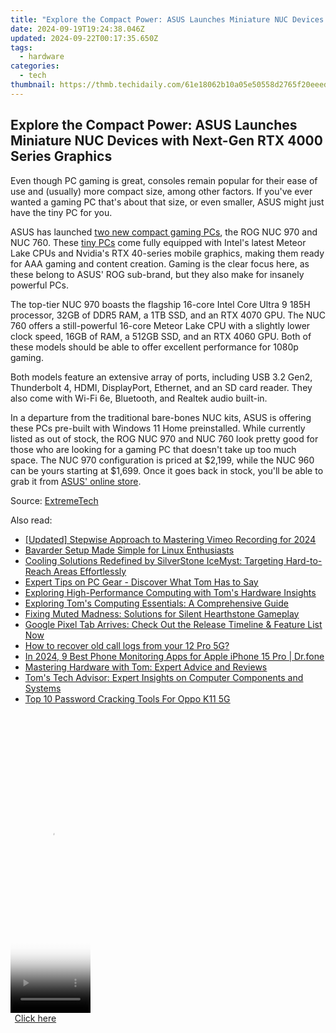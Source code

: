 ```yaml
---
title: "Explore the Compact Power: ASUS Launches Miniature NUC Devices with Next-Gen RTX 4000 Series Graphics"
date: 2024-09-19T19:24:38.046Z
updated: 2024-09-22T00:17:35.650Z
tags:
  - hardware
categories:
  - tech
thumbnail: https://thmb.techidaily.com/61e18062b10a05e50558d2765f20eeedf900f4f1438428a2471f9b4a0fdcaefb.jpg
---
```


## Explore the Compact Power: ASUS Launches Miniature NUC Devices with Next-Gen RTX 4000 Series Graphics

Even though PC gaming is great, consoles remain popular for their ease of use and (usually) more compact size, among other factors. If you've ever wanted a gaming PC that's about that size, or even smaller, ASUS might just have the tiny PC for you.

 ASUS has launched [two new compact gaming PCs](https://tidd.ly/3Y4eALy), the ROG NUC 970 and NUC 760\. These [tiny PCs](https://android-unlock.techidaily.com/in-2024-unlock-sony-phone-password-without-factory-reset-full-guide-here-by-drfone-android/) come fully equipped with Intel's latest Meteor Lake CPUs and Nvidia's RTX 40-series mobile graphics, making them ready for AAA gaming and content creation. Gaming is the clear focus here, as these belong to ASUS' ROG sub-brand, but they also make for insanely powerful PCs.

 The top-tier NUC 970 boasts the flagship 16-core Intel Core Ultra 9 185H processor, 32GB of DDR5 RAM, a 1TB SSD, and an RTX 4070 GPU. The NUC 760 offers a still-powerful 16-core Meteor Lake CPU with a slightly lower clock speed, 16GB of RAM, a 512GB SSD, and an RTX 4060 GPU. Both of these models should be able to offer excellent performance for 1080p gaming.

 Both models feature an extensive array of ports, including USB 3.2 Gen2, Thunderbolt 4, HDMI, DisplayPort, Ethernet, and an SD card reader. They also come with Wi-Fi 6e, Bluetooth, and Realtek audio built-in.

 In a departure from the traditional bare-bones NUC kits, ASUS is offering these PCs pre-built with Windows 11 Home preinstalled. While currently listed as out of stock, the ROG NUC 970 and NUC 760 look pretty good for those who are looking for a gaming PC that doesn't take up too much space. The NUC 970 configuration is priced at $2,199, while the NUC 960 can be yours starting at $1,699\. Once it goes back in stock, you'll be able to grab it from [ASUS' online store](https://tidd.ly/3Y4eALy).

 Source: [ExtremeTech](https://www.extremetech.com/gaming/asus-unveils-its-first-intel-powered-nuc-pcs-with-rtx-40-series-mobile)

<ins class="adsbygoogle"
     style="display:block"
     data-ad-format="autorelaxed"
     data-ad-client="ca-pub-7571918770474297"
     data-ad-slot="1223367746"></ins>

<ins class="adsbygoogle"
     style="display:block"
     data-ad-client="ca-pub-7571918770474297"
     data-ad-slot="8358498916"
     data-ad-format="auto"
     data-full-width-responsive="true"></ins>

<span class="atpl-alsoreadstyle">Also read:</span>
<div><ul>
<li><a href="https://screen-mirroring-recording.techidaily.com/updated-stepwise-approach-to-mastering-vimeo-recording-for-2024/"><u>[Updated] Stepwise Approach to Mastering Vimeo Recording for 2024</u></a></li>
<li><a href="https://tech-hub.techidaily.com/bavarder-setup-made-simple-for-linux-enthusiasts/"><u>Bavarder Setup Made Simple for Linux Enthusiasts</u></a></li>
<li><a href="https://hardware-tips.techidaily.com/cooling-solutions-redefined-by-silverstone-icemyst-targeting-hard-to-reach-areas-effortlessly/"><u>Cooling Solutions Redefined by SilverStone IceMyst: Targeting Hard-to-Reach Areas Effortlessly</u></a></li>
<li><a href="https://hardware-tips.techidaily.com/expert-tips-on-pc-gear-discover-what-tom-has-to-say/"><u>Expert Tips on PC Gear - Discover What Tom Has to Say</u></a></li>
<li><a href="https://hardware-tips.techidaily.com/exploring-high-performance-computing-with-toms-hardware-insights/"><u>Exploring High-Performance Computing with Tom's Hardware Insights</u></a></li>
<li><a href="https://hardware-tips.techidaily.com/exploring-toms-computing-essentials-a-comprehensive-guide-t17239718718531/"><u>Exploring Tom's Computing Essentials: A Comprehensive Guide</u></a></li>
<li><a href="https://sound-issues.techidaily.com/fixing-muted-madness-solutions-for-silent-hearthstone-gameplay/"><u>Fixing Muted Madness: Solutions for Silent Hearthstone Gameplay</u></a></li>
<li><a href="https://technical-tips.techidaily.com/google-pixel-tab-arrives-check-out-the-release-timeline-and-feature-list-now/"><u>Google Pixel Tab Arrives: Check Out the Release Timeline & Feature List Now</u></a></li>
<li><a href="https://blog-min.techidaily.com/how-to-recover-old-call-logs-from-your-12-pro-5g-by-fonelab-android-recover-call-logs/"><u>How to recover old call logs from your 12 Pro 5G?</u></a></li>
<li><a href="https://ios-location-track.techidaily.com/in-2024-9-best-phone-monitoring-apps-for-apple-iphone-15-pro-drfone-by-drfone-virtual-ios/"><u>In 2024, 9 Best Phone Monitoring Apps for Apple iPhone 15 Pro | Dr.fone</u></a></li>
<li><a href="https://hardware-tips.techidaily.com/mastering-hardware-with-tom-expert-advice-and-reviews/"><u>Mastering Hardware with Tom: Expert Advice and Reviews</u></a></li>
<li><a href="https://hardware-tips.techidaily.com/toms-tech-advisor-expert-insights-on-computer-components-and-systems/"><u>Tom's Tech Advisor: Expert Insights on Computer Components and Systems</u></a></li>
<li><a href="https://easy-unlock-android.techidaily.com/top-10-password-cracking-tools-for-oppo-k11-5g-by-drfone-android/"><u>Top 10 Password Cracking Tools For Oppo K11 5G</u></a></li>
</ul></div>

<!-- affiliate ads begin -->
<span id="1938136">
					<video width="128" height="480" style="cursor:pointer"
           poster="//a.impactradius-go.com/display-clicktoplayimage/1938136.png"
           onclick="if(!this.playClicked){this.play();this.setAttribute('controls',true);this.playClicked=true;}">
	   <source src="//a.impactradius-go.com/display-ad/22993-1938136">
	   <img src="//a.impactradius-go.com/display-clicktoplayimage/1938136.png" style="border: none; height: 100%; width: 100%; object-fit: contain">
	</video>
	<div style="width:80px;text-align:center"><a href="javascript:window.open(decodeURIComponent('https%3A%2F%2Fhomestyler.sjv.io%2Fc%2F5597632%2F1938136%2F22993'), '_blank');void(0);">Click here</a></div>
</span>
<img height="0" width="0" src="https://imp.pxf.io/i/5597632/1938136/22993" style="position:absolute;visibility:hidden;" border="0" />
<!-- affiliate ads end -->

